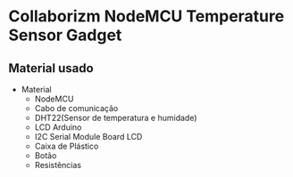 # Collaborizm NodeMCU Temperature Sensor Gadget


## Material usado

+ Material   
    * NodeMCU
	* Cabo de comunicação
	* DHT22(Sensor de temperatura e humidade)
	* LCD Arduino
	* I2C Serial Module Board LCD
	* Caixa de Plástico
	* Botão
	* Resistências
